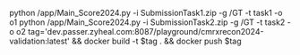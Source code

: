 python /app/Main_Score2024.py -i SubmissionTask1.zip -g /GT -t task1 -o o1
python /app/Main_Score2024.py -i SubmissionTask2.zip -g /GT -t task2 -o o2
tag='dev.passer.zyheal.com:8087/playground/cmrxrecon2024-validation:latest' && docker build -t $tag . && docker push $tag
